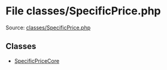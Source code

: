 File classes/SpecificPrice.php
=========

Source: [classes/SpecificPrice.php](https://github.com/PrestaShop/PrestaShop/blob/1.6.0.1/classes/SpecificPrice.php)


Classes
-------

* [SpecificPriceCore](class.SpecificPriceCore.md)

